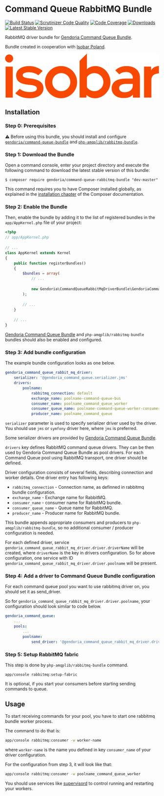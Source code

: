 # Command Queue RabbitMQ Bundle

[![Build Status](https://img.shields.io/travis/Gendoria/command-queue-rabbitmq-bundle/master.svg)](https://travis-ci.org/Gendoria/command-queue-rabbitmq-bundle)
[![Scrutinizer Code Quality](https://img.shields.io/scrutinizer/g/Gendoria/command-queue-rabbitmq-bundle.svg)](https://scrutinizer-ci.com/g/Gendoria/command-queue-rabbitmq-bundle/?branch=master)
[![Code Coverage](https://img.shields.io/scrutinizer/coverage/g/Gendoria/command-queue-rabbitmq-bundle.svg)](https://scrutinizer-ci.com/g/Gendoria/command-queue-rabbitmq-bundle/?branch=master)
[![Downloads](https://img.shields.io/packagist/dt/gendoria/command-queue-rabbitmq-bundle.svg)](https://packagist.org/packages/gendoria/command-queue-rabbitmq-bundle)
[![Latest Stable Version](https://img.shields.io/packagist/v/gendoria/command-queue-rabbitmq-bundle.svg)](https://packagist.org/packages/gendoria/command-queue-rabbitmq-bundle)

RabbitMQ driver bundle for [Gendoria Command Queue Bundle](https://github.com/Gendoria/command-queue-bundle).

Bundle created in cooperation with [Isobar Poland](http://www.isobar.com/pl/).

![Isobar Poland](doc/images/isobar.jpg "Isobar Poland logo") 

## Installation

### Step 0: Prerequisites

:warning: Before using this bundle, you should install and configure 
[`gendoria/command-queue-bundle`](https://github.com/Gendoria/command-queue-bundle) and 
[`php-amqplib/rabbitmq-bundle`](https://github.com/php-amqplib/RabbitMqBundle).

### Step 1: Download the Bundle


Open a command console, enter your project directory and execute the
following command to download the latest stable version of this bundle:

```console
$ composer require gendoria/command-queue-rabbitmq-bundle "dev-master"
```

This command requires you to have Composer installed globally, as explained
in the [installation chapter](https://getcomposer.org/doc/00-intro.md)
of the Composer documentation.

### Step 2: Enable the Bundle


Then, enable the bundle by adding it to the list of registered bundles
in the `app/AppKernel.php` file of your project:

```php
<?php
// app/AppKernel.php

// ...
class AppKernel extends Kernel
{
    public function registerBundles()
    {
        $bundles = array(
            // ...

            new Gendoria\CommandQueueRabbitMqDriverBundle\GendoriaCommandQueueRabbitMqDriverBundle(),
        );

        // ...
    }

    // ...
}
```

[Gendoria Command Queue Bundle](https://github.com/Gendoria/command-queue-bundle) and `php-amqplib/rabbitmq-bundle`
bundles should also be enabled and configured.


### Step 3: Add bundle configuration

The example bundle configuration looks as one below.

```yaml
gendoria_command_queue_rabbit_mq_driver:
    serializer: '@gendoria_command_queue.serializer.jms'
    drivers:
        poolname:
            rabbitmq_connection: default
            exchange_name: poolname-command-queue-bus
            consumer_name: poolname_command_queue_worker
            consumer_queue_name: poolname-command-queue-worker-consumer
            producer_name: poolname_command_queue
```

`serializer` parameter is used to specify serializer driver used by the driver. 
You should use `jms` or `symfony` driver here, where `jms` is preferred.

Some serializer drivers are provided by [Gendoria Command Queue Bundle](https://github.com/Gendoria/command-queue-bundle).

`drivers` key defines RabbitMQ command queue drivers. They can be then used by Gendoria Command Queue Bundle
as pool drivers. For each Command Queue pool using RabbitMQ transport, one driver should be defined.

Driver configuration consists of several fields, describing connection and worker details.
One driver entry has following keys:

- `rabbitmq_connection` - Connection name, as definned in rabbitmq bundle configuration.
- `exchange_name` - Exchange name for RabbitMQ.
- `consumer_name` - consumer name for RabbitMQ bundle.
- `consumer_queue_name` - Queue name for RabbitMQ.
- `producer_name` - Producer name for RabbitMQ bundle.

This bundle appends appropriate consumers and producers to `php-amqplib/rabbitmq-bundle`,
so no additional consumer / producer configuration is needed.

For each defined driver, service `gendoria_command_queue_rabbit_mq_driver.driver.driverName` will be created,
where `driverName` is the key in drivers configuration. So for above configuration, one service with ID 
`gendoria_command_queue_rabbit_mq_driver.driver.poolname` will be present.

### Step 4: Add a driver to Command Queue Bundle configuration

For each command queue pool you want to use rabbitmq driver on, you should set it as send_driver.

So for `gendoria_command_queue_rabbit_mq_driver.driver.poolname`, your configuration should look similar 
to code below.

```yaml
gendoria_command_queue:
    ...
    pools:
        ...
        poolname:
            send_driver: '@gendoria_command_queue_rabbit_mq_driver.driver.poolname'
```

### Step 5: Setup RabbitMQ fabric

This step is done by `php-amqplib/rabbitmq-bundle` command.

```
app/console rabbitmq:setup-fabric
```

It is optional, if you start your consumers before starting sending commands to queue.

## Usage

To start receiving commands for your pool, you have to start one rabbitmq bundle worker process.

The command to do that is:

```sh
app/console rabbitmq:consumer -w worker-name
```

where `worker-name` is the name you defined in key `consumer_name` of your driver configuration.

For the configuration from step 3, it will look like that:

```sh
app/console rabbitmq:consumer -w poolname_command_queue_worker
```

You should use services like [supervisord](http://supervisord.org/) to control running and restarting your workers.